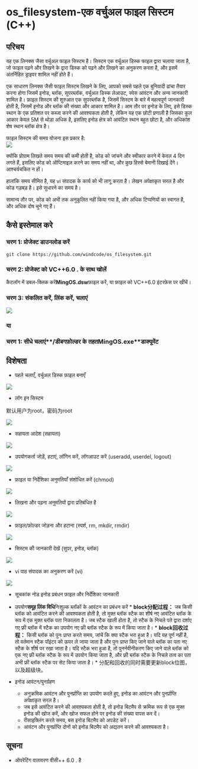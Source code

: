 # os_filesystem-एक वर्चुअल फाइल सिस्टम (C++)

## परिचय

यह एक लिनक्स जैसा वर्चुअल फाइल सिस्टम है। सिस्टम एक वर्चुअल डिस्क फाइल द्वारा चलाया जाता है, जो फाइल पढ़ने और लिखने के द्वारा डिस्क को पढ़ने और लिखने का अनुकरण करता है, और इसमें अंतर्निहित ड्राइवर शामिल नहीं होते हैं।

एक साधारण लिनक्स जैसी फाइल सिस्टम लिखने के लिए, आपको सबसे पहले एक बुनियादी ढांचा तैयार करना होगा जिसमें इनोड, ब्लॉक, सुपरब्लॉक, वर्चुअल डिस्क लेआउट, स्पेस आवंटन और अन्य जानकारी शामिल है। फ़ाइल सिस्टम की शुरुआत एक सुपरब्लॉक है, जिसमें सिस्टम के बारे में महत्वपूर्ण जानकारी होती है, जिसमें इनोड और ब्लॉक की संख्या और आकार शामिल है। आम तौर पर इनोड के लिए, इसे डिस्क स्थान के एक प्रतिशत पर कब्जा करने की आवश्यकता होती है, लेकिन यह एक छोटी प्रणाली है जिसका कुल आकार केवल 5M से थोड़ा अधिक है, इसलिए इनोड क्षेत्र को आवंटित स्थान बहुत छोटा है, और अधिकांश शेष स्थान ब्लॉक क्षेत्र है।

फाइल सिस्टम की समग्र योजना इस प्रकार है:  
![](./screenshots/00.png)

क्योंकि प्रोग्राम लिखते समय समय की कमी होती है, कोड को जांचने और स्वीकार करने में केवल 4 दिन लगते हैं, इसलिए कोड को ऑप्टिमाइज़ करने का समय नहीं था, और कुछ हिस्से बेमानी दिखाई देंगे। आश्चर्यचकित न हों।

हालांकि समय सीमित है, यह vi संपादक के कार्य को भी लागू करता है। लेखन अपेक्षाकृत सरल है और कोड गड़बड़ है। इसे सुधारने का समय है।

सामान्य तौर पर, कोड को अभी तक अनुकूलित नहीं किया गया है, और अधिक टिप्पणियों का स्वागत है, और अधिक दोष चुने गए हैं।

## कैसे इस्तेमाल करे

### चरण 1: प्रोजेक्ट डाउनलोड करें

`git clone https://github.com/windcode/os_filesystem.git`

### चरण 2: प्रोजेक्ट को VC++6.0 . के साथ खोलें

कैटलॉग में डबल-क्लिक करें**MingOS.dsw**फ़ाइल करें, या फ़ाइल को VC++6.0 इंटरफ़ेस पर खींचें।

### चरण 3: संकलित करें, लिंक करें, चलाएं

![](./screenshots/0.png)

### या

### चरण 1: सीधे चलाएं**/डीबग**फ़ोल्डर के तहत**MingOS.exe**डाक्यूमेंट

## विशेषता

-   पहले चलाएँ, वर्चुअल डिस्क फ़ाइल बनाएँ

![](./screenshots/1.png)

-   लॉग इन सिस्टम

默认用户为root，密码为root

![](./screenshots/2.gif)

-   सहायता आदेश (सहायता)

![](./screenshots/3.gif)

-   उपयोगकर्ता जोड़ें, हटाएं, लॉगिन करें, लॉगआउट करें (useradd, userdel, logout)

![](./screenshots/5.gif)

-   फ़ाइल या निर्देशिका अनुमतियाँ संशोधित करें (chmod)

![](./screenshots/6.gif)

-   लिखना और पढ़ना अनुमतियों द्वारा प्रतिबंधित है

![](./screenshots/7.gif)

-   फ़ाइल/फ़ोल्डर जोड़ना और हटाना (स्पर्श, rm, mkdir, rmdir)

![](./screenshots/8.gif)

-   सिस्टम की जानकारी देखें (सुपर, इनोड, ब्लॉक)

![](./screenshots/9.gif)

-   vi पाठ संपादक का अनुकरण करें (vi)

![](./screenshots/4.gif)

-   सूचकांक नोड इनोड प्रबंधन फ़ाइल और निर्देशिका जानकारी

-   उपयोग**समूह लिंक विधि**निःशुल्क ब्लॉकों के आवंटन का प्रबंधन करें
        * **block分配过程：**
    जब किसी ब्लॉक को आवंटित करने की आवश्यकता होती है, तो मुक्त ब्लॉक स्टैक का शीर्ष नए आवंटित ब्लॉक के रूप में एक मुक्त ब्लॉक पता निकालता है।
    जब स्टैक खाली होता है, तो स्टैक के निचले पते द्वारा दर्शाए गए फ्री ब्लॉक में स्टैक का उपयोग नए फ्री ब्लॉक स्टैक के रूप में किया जाता है।
        * **block回收过程：**
    किसी ब्लॉक को पुनः प्राप्त करते समय, जांचें कि क्या स्टैक भरा हुआ है। यदि यह पूर्ण नहीं है, तो वर्तमान स्टैक पॉइंटर को ऊपर ले जाया जाता है और पुनः प्राप्त किए जाने वाले ब्लॉक का पता नए स्टैक के शीर्ष पर रखा जाता है।
    यदि स्टैक भरा हुआ है, तो पुनर्नवीनीकरण किए जाने वाले ब्लॉक को एक नए फ्री ब्लॉक स्टैक के रूप में उपयोग किया जाता है, और फ्री ब्लॉक स्टैक के निचले तत्व का पता अभी फ्री ब्लॉक स्टैक पर सेट किया जाता है।
        * 分配和回收的同时需要更新block位图，以及超级块。

-   इनोड आवंटन/पुनर्ग्रहण
    -   अनुक्रमिक आवंटन और पुनर्प्राप्ति का उपयोग करते हुए, इनोड का आवंटन और पुनर्प्राप्ति अपेक्षाकृत सरल है।
    -   जब इसे आवंटित करने की आवश्यकता होती है, तो इनोड बिटमैप से क्रमिक रूप से एक मुफ्त इनोड की खोज करें, और खोज सफल होने पर इनोड की संख्या वापस कर दें।
    -   रीसाइक्लिंग करते समय, बस इनोड बिटमैप को अपडेट करें।
    -   आवंटन और पुनर्प्राप्ति दोनों को इनोड बिटमैप को अद्यतन करने की आवश्यकता है।

## सूचना

-   ऑपरेटिंग वातावरण वीसी++ 6.0 . है
